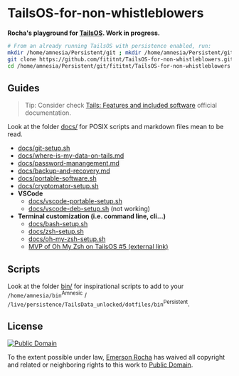 # TailsOS-for-non-whistleblowers
**Rocha's playground for [TailsOS](https://tails.boum.org/). Work in progress.**

```bash
# From an already running TailsOS with persistence enabled, run:
mkdir /home/amnesia/Persistent/git ; mkdir /home/amnesia/Persistent/git/fititnt/ ; cd /home/amnesia/Persistent/git/fititnt
git clone https://github.com/fititnt/TailsOS-for-non-whistleblowers.git
cd /home/amnesia/Persistent/git/fititnt/TailsOS-for-non-whistleblowers
```

## Guides

> Tip: Consider check [Tails: Features and included software](https://tails.boum.org/doc/about/features/index.en.html)
  official documentation.

Look at the folder [docs/](docs/) for POSIX scripts and markdown files mean to be read.

- [docs/git-setup.sh](docs/git-setup.sh)
- [docs/where-is-my-data-on-tails.md](docs/where-is-my-data-on-tails.md)
- [docs/password-manangement.md](docs/password-manangement.md)
- [docs/backup-and-recovery.md](docs/backup-and-recovery.md)
- [docs/portable-software.sh](docs/portable-software.sh)
- [docs/cryptomator-setup.sh](docs/cryptomator-setup.sh)
- **VSCode**
  - [docs/vscode-portable-setup.sh](docs/vscode-portable-setup.sh)
  - [docs/vscode-deb-setup.sh](docs/vscode-portable-setup.sh) (not working)
- **Terminal customization (i.e. command line, cli...)**
  - [docs/bash-setup.sh](docs/zsh-setup.sh)
  - [docs/zsh-setup.sh](docs/zsh-setup.sh)
  - [docs/oh-my-zsh-setup.sh](docs/oh-my-zsh-setup.sh)
  - [MVP of Oh My Zsh on TailsOS #5 (external link)](https://github.com/fititnt/TailsOS-for-non-whistleblowers/issues/5)

## Scripts

Look at the folder [bin/](bin/) for inspirational scripts to add to your
`/home/amnesia/bin`<sup>Amnesic</sup> /
`/live/persistence/TailsData_unlocked/dotfiles/bin`<sup>Persistent</sup>.

<!--

  ## Rocha to-do list
In addition to [fititnt/TailsOS-for-non-whistleblowers/issues](https://github.com/fititnt/TailsOS-for-non-whistleblowers/issues):

1. <s>Restart from my main OS on Tails and Commit from there</s>
2. <s>Do commits via git, and not via GitHub web interface</s>
3. Fix issue `Error: net::ERR_CONNECTION_REFUSED` on VSCode when trying to check for extensions
4. <s>When 2 is solved, divide on this project in different scripts</s>
5. Send e-mail with Tunderbird
6. Send e-mail with Tunderbird, but now encrypted
7. Persistence: keep changes on Wallpaper (yes, TailsOS by default clean everyting)
8. <s>Persistence: remember (or re-insert on demand) `config --global user.name/user.email`</s>
9. Discover how to customize Keyboard layout to Brazilian ABNT (the one with `ç`)

-->

## License

[![Public Domain](https://i.creativecommons.org/p/zero/1.0/88x31.png)](UNLICENSE)

To the extent possible under law, [Emerson Rocha](https://github.com/fititnt)
has waived all copyright and related or neighboring rights to this work to
[Public Domain](UNLICENSE).
